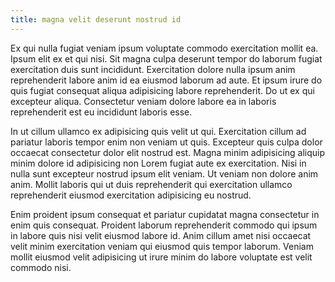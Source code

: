 ```yaml
---
title: magna velit deserunt nostrud id
---
```


Ex qui nulla fugiat veniam ipsum voluptate commodo exercitation mollit ea. Ipsum elit ex et qui nisi. Sit magna culpa deserunt tempor do laborum fugiat exercitation duis sunt incididunt. Exercitation dolore nulla ipsum anim reprehenderit labore anim id ea eiusmod laborum ad aute. Et ipsum irure do quis fugiat consequat aliqua adipisicing labore reprehenderit. Do ut ex qui excepteur aliqua. Consectetur veniam dolore labore ea in laboris reprehenderit est eu incididunt laboris esse.

In ut cillum ullamco ex adipisicing quis velit ut qui. Exercitation cillum ad pariatur laboris tempor enim non veniam ut quis. Excepteur quis culpa dolor occaecat consectetur dolor elit nostrud est. Magna minim adipisicing aliquip minim dolore id adipisicing non Lorem fugiat aute ex exercitation. Nisi in nulla sunt excepteur nostrud ipsum elit veniam. Ut veniam non dolore anim anim. Mollit laboris qui ut duis reprehenderit qui exercitation ullamco reprehenderit eiusmod exercitation adipisicing eu nostrud.

Enim proident ipsum consequat et pariatur cupidatat magna consectetur in enim quis consequat. Proident laborum reprehenderit commodo qui ipsum in labore quis nisi velit eiusmod labore id. Anim cillum amet nisi occaecat velit minim exercitation veniam qui eiusmod quis tempor laborum. Veniam mollit eiusmod velit adipisicing ut irure minim do labore voluptate est velit commodo nisi.